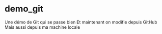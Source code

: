 # demo_git
Une démo de Git qui se passe bien
Et maintenant on modifie depuis GitHub
Mais aussi depuis ma machine locale
